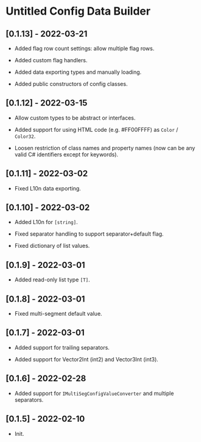 # Untitled Config Data Builder

## [0.1.13] - 2022-03-21

- Added flag row count settings: allow multiple flag rows.

- Added custom flag handlers.

- Added data exporting types and manually loading.

- Added public constructors of config classes.

## [0.1.12] - 2022-03-15

- Allow custom types to be abstract or interfaces.

- Added support for using HTML code (e.g. #FF00FFFF) as `Color` / `Color32`.

- Loosen restriction of class names and property names (now can be any valid C# identifiers except for keywords).

## [0.1.11] - 2022-03-02

- Fixed L10n data exporting.

## [0.1.10] - 2022-03-02

- Added L10n for `[string]`.

- Fixed separator handling to support separator+default flag.

- Fixed dictionary of list values.

## [0.1.9] - 2022-03-01

- Added read-only list type `[T]`.

## [0.1.8] - 2022-03-01

- Fixed multi-segment default value.

## [0.1.7] - 2022-03-01

- Added support for trailing separators.

- Added support for Vector2Int (int2) and Vector3Int (int3).

## [0.1.6] - 2022-02-28

- Added support for `IMultiSegConfigValueConverter` and multiple separators.

## [0.1.5] - 2022-02-10

- Init.
